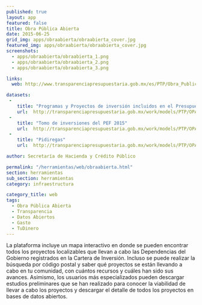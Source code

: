 ```yaml
---
published: true
layout: app
featured: false
title: Obra Pública Abierta
date: 2015-06-25
grid_img: apps/obraabierta/obraabierta_cover.jpg
featured_img: apps/obraabierta/obraabierta_cover.jpg
screenshots:
  - apps/obraabierta/obraabierta_1.png
  - apps/obraabierta/obraabierta_2.png
  - apps/obraabierta/obraabierta_3.png

links:
  web: http://www.transparenciapresupuestaria.gob.mx/es/PTP/Obra_Publica_Abierta

datasets:
 -
    title: "Programas y Proyectos de inversión incluidos en el Presupuesto de Egresos de la Federación 2015"
    url:  http://transparenciapresupuestaria.gob.mx/work/models/PTP/OPA/2015/Proyectos_OPA.csv
 -
    title: "Tomo de inversiones del PEF 2015"
    url:  http://transparenciapresupuestaria.gob.mx/work/models/PTP/OPA/TomoVII_UED.xlsx
 -
    title: "Pidiregas"
    url:  http://transparenciapresupuestaria.gob.mx/work/models/PTP/OPA/Proyectos_Pidiregas.csv

author: Secretaría de Hacienda y Crédito Público

permalink: "/herramientas/web/obraabierta.html"
section: herramientas
sub_section: herramientas
category: infraestructura

category_title: web
tags:
  - Obra Pública Abierta
  - Transparencia
  - Datos Abiertos
  - Gasto
  - TuDinero
---
```


La plataforma incluye un mapa interactivo en donde se pueden encontrar todos los proyectos localizables que llevan a cabo las Dependencias del Gobierno registrados en la Cartera de Inversión. Incluso se puede realizar la búsqueda por código postal y saber qué proyectos se están llevando a cabo en tu comunidad, con cuántos recursos y cuáles han sido sus avances. Asimismo, los usuarios más especializados pueden descargar estudios preliminares que se han realizado para conocer la viabilidad de llevar a cabo los proyectos y descargar el detalle de todos los proyectos en bases de datos abiertos.
